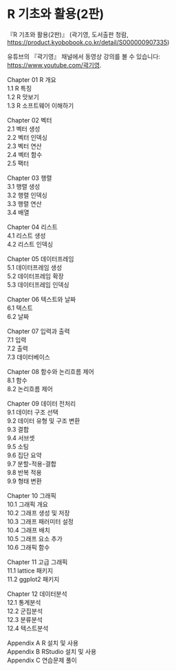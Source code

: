 # R 기초와 활용(2판)
『R 기초와 활용(2판)』 (곽기영, 도서출판 청람, https://product.kyobobook.co.kr/detail/S000000907335)   

유튜브의 『곽기영』 채널에서 동영상 강의를 볼 수 있습니다: https://www.youtube.com/곽기영.   

Chapter 01 R 개요   
1.1 R 특징   
1.2 R 맛보기   
1.3 R 소프트웨어 이해하기   

Chapter 02 벡터   
2.1 벡터 생성   
2.2 벡터 인덱싱   
2.3 벡터 연산   
2.4 벡터 함수   
2.5 팩터   

Chapter 03 행렬   
3.1 행렬 생성   
3.2 행렬 인덱싱   
3.3 행렬 연산   
3.4 배열   

Chapter 04 리스트   
4.1 리스트 생성   
4.2 리스트 인덱싱   

Chapter 05 데이터프레임   
5.1 데이터프레임 생성   
5.2 데이터프레임 확장   
5.3 데이터프레임 인덱싱   

Chapter 06 텍스트와 날짜   
6.1 텍스트   
6.2 날짜   

Chapter 07 입력과 출력   
7.1 입력   
7.2 출력   
7.3 데이터베이스   

Chapter 08 함수와 논리흐름 제어   
8.1 함수   
8.2 논리흐름 제어   

Chapter 09 데이터 전처리   
9.1 데이터 구조 선택   
9.2 데이터 유형 및 구조 변환   
9.3 결합   
9.4 서브셋   
9.5 소팅   
9.6 집단 요약   
9.7 분할-적용-결합   
9.8 반복 적용   
9.9 형태 변환   

Chapter 10 그래픽   
10.1 그래픽 개요   
10.2 그래프 생성 및 저장   
10.3 그래프 패러미터 설정   
10.4 그래프 배치   
10.5 그래프 요소 추가   
10.6 그래픽 함수   

Chapter 11 고급 그래픽   
11.1 lattice 패키지   
11.2 ggplot2 패키지   

Chapter 12 데이터분석   
12.1 통계분석   
12.2 군집분석   
12.3 분류분석   
12.4 텍스트분석   

Appendix A R 설치 및 사용   
Appendix B RStudio 설치 및 사용   
Appendix C 연습문제 풀이   
